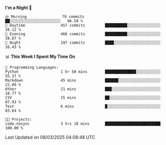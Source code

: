 <!--START_SECTION:waka-->
**I'm a Night 🦉** 

```text
🌞 Morning                79 commits          ██░░░░░░░░░░░░░░░░░░░░░░░   06.59 % 
🌆 Daytime                457 commits         ██████████░░░░░░░░░░░░░░░   38.12 % 
🌃 Evening                466 commits         ██████████░░░░░░░░░░░░░░░   38.87 % 
🌙 Night                  197 commits         ████░░░░░░░░░░░░░░░░░░░░░   16.43 % 
```


📊 **This Week I Spent My Time On** 

```text
💬 Programming Languages: 
Python                   1 hr 50 mins        ██████████████░░░░░░░░░░░   55.37 % 
Markdown                 45 mins             ██████░░░░░░░░░░░░░░░░░░░   22.89 % 
Other                    21 mins             ███░░░░░░░░░░░░░░░░░░░░░░   10.77 % 
CSV                      15 mins             ██░░░░░░░░░░░░░░░░░░░░░░░   07.93 % 
Text                     6 mins              █░░░░░░░░░░░░░░░░░░░░░░░░   03.04 % 

🐱‍💻 Projects: 
code.nosync              3 hrs 18 mins       █████████████████████████   100.00 % 
```


 Last Updated on 08/03/2025 04:08:48 UTC
<!--END_SECTION:waka-->
